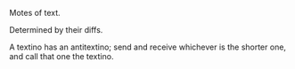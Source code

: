 Motes of text.

Determined by their diffs.

A textino has an antitextino; send and receive whichever is the shorter one, and call that one the textino.

